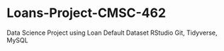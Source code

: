 # Loans-Project-CMSC-462
Data Science Project using Loan Default Dataset
RStudio Git, Tidyverse, MySQL
